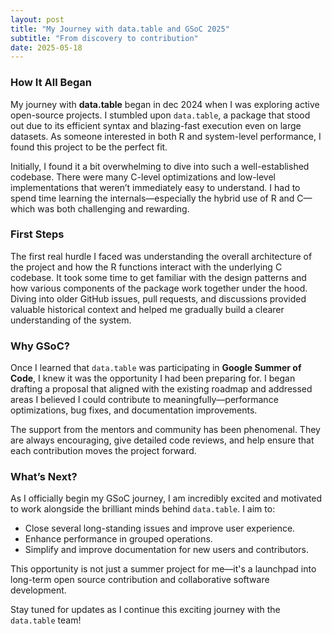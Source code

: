 ```yaml
---
layout: post
title: "My Journey with data.table and GSoC 2025"
subtitle: "From discovery to contribution"
date: 2025-05-18
---
```


### How It All Began

My journey with **data.table** began in dec 2024 when I was exploring active open-source projects. I stumbled upon `data.table`, a package that stood out due to its efficient syntax and blazing-fast execution even on large datasets. As someone interested in both R and system-level performance, I found this project to be the perfect fit.

Initially, I found it a bit overwhelming to dive into such a well-established codebase. There were many C-level optimizations and low-level implementations that weren’t immediately easy to understand. I had to spend time learning the internals—especially the hybrid use of R and C—which was both challenging and rewarding.
### First Steps

The first real hurdle I faced was understanding the overall architecture of the project and how the R functions interact with the underlying C codebase. It took some time to get familiar with the design patterns and how various components of the package work together under the hood. Diving into older GitHub issues, pull requests, and discussions provided valuable historical context and helped me gradually build a clearer understanding of the system.
### Why GSoC?

Once I learned that `data.table` was participating in **Google Summer of Code**, I knew it was the opportunity I had been preparing for. I began drafting a proposal that aligned with the existing roadmap and addressed areas I believed I could contribute to meaningfully—performance optimizations, bug fixes, and documentation improvements.

The support from the mentors and community has been phenomenal. They are always encouraging, give detailed code reviews, and help ensure that each contribution moves the project forward.

### What’s Next?

As I officially begin my GSoC journey, I am incredibly excited and motivated to work alongside the brilliant minds behind `data.table`. I aim to:
- Close several long-standing issues and improve user experience.
- Enhance performance in grouped operations.
- Simplify and improve documentation for new users and contributors.

This opportunity is not just a summer project for me—it's a launchpad into long-term open source contribution and collaborative software development.

Stay tuned for updates as I continue this exciting journey with the `data.table` team!
